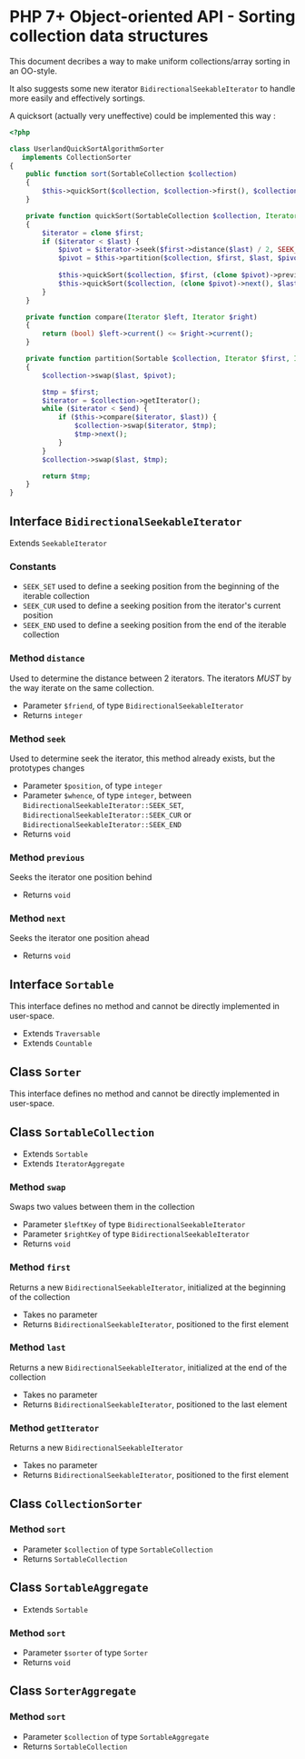 # PHP 7+ Object-oriented API - Sorting collection data structures

This document decribes a way to make uniform collections/array sorting in an OO-style.

It also suggests some new iterator `BidirectionalSeekableIterator` to handle more easily and effectively sortings.

A quicksort (actually very uneffective) could be implemented this way :

```php
<?php

class UserlandQuickSortAlgorithmSorter
   implements CollectionSorter
{
    public function sort(SortableCollection $collection)
    {
        $this->quickSort($collection, $collection->first(), $collection->last());
    }

    private function quickSort(SortableCollection $collection, Iterator $first, Iterator $last)
    {
        $iterator = clone $first;
        if ($iterator < $last) {
            $pivot = $iterator->seek($first->distance($last) / 2, SEEK_CUR);
            $pivot = $this->partition($collection, $first, $last, $pivot);
            
            $this->quickSort($collection, $first, (clone $pivot)->previous());
            $this->quickSort($collection, (clone $pivot)->next(), $last);
        }
    }

    private function compare(Iterator $left, Iterator $right)
    {
        return (bool) $left->current() <= $right->current();
    }

    private function partition(Sortable $collection, Iterator $first, Iterator $last, Iterator $pivot)
    {
        $collection->swap($last, $pivot);

        $tmp = $first;
        $iterator = $collection->getIterator();
        while ($iterator < $end) {
            if ($this->compare($iterator, $last)) {
                $collection->swap($iterator, $tmp);
                $tmp->next();
            }
        }
        $collection->swap($last, $tmp);

        return $tmp;
    }
}
```

## Interface `BidirectionalSeekableIterator`

Extends `SeekableIterator` 

### Constants

* `SEEK_SET` used to define a seeking position from the beginning of the iterable collection
* `SEEK_CUR` used to define a seeking position from the iterator's current position
* `SEEK_END` used to define a seeking position from the end of the iterable collection

### Method `distance`

Used to determine the distance between 2 iterators. The iterators *MUST* by the way iterate on the same collection.

* Parameter `$friend`, of type `BidirectionalSeekableIterator`
* Returns `integer`

### Method `seek`

Used to determine seek the iterator, this method already exists, but the prototypes changes

* Parameter `$position`, of type `integer`
* Parameter `$whence`, of type `integer`, between `BidirectionalSeekableIterator::SEEK_SET`, `BidirectionalSeekableIterator::SEEK_CUR` or `BidirectionalSeekableIterator::SEEK_END`
* Returns `void`

### Method `previous`

Seeks the iterator one position behind 

* Returns `void`

### Method `next`

Seeks the iterator one position ahead 

* Returns `void`

## Interface `Sortable`

This interface defines no method and cannot be directly implemented in user-space.

* Extends `Traversable`
* Extends `Countable`

## Class `Sorter`

This interface defines no method and cannot be directly implemented in user-space.

## Class `SortableCollection`

* Extends `Sortable`
* Extends `IteratorAggregate`

### Method `swap`

Swaps two values between them in the collection

* Parameter `$leftKey` of type `BidirectionalSeekableIterator`
* Parameter `$rightKey` of type `BidirectionalSeekableIterator`
* Returns `void`

### Method `first`

Returns a new `BidirectionalSeekableIterator`, initialized at the beginning of the collection

* Takes no parameter
* Returns `BidirectionalSeekableIterator`, positioned to the first element

### Method `last`

Returns a new `BidirectionalSeekableIterator`, initialized at the end of the collection

* Takes no parameter
* Returns `BidirectionalSeekableIterator`, positioned to the last element

### Method `getIterator`

Returns a new `BidirectionalSeekableIterator`

* Takes no parameter
* Returns `BidirectionalSeekableIterator`, positioned to the first element

## Class `CollectionSorter`

### Method `sort`

* Parameter `$collection` of type `SortableCollection`
* Returns `SortableCollection`

## Class `SortableAggregate`

* Extends `Sortable`

### Method `sort`

* Parameter `$sorter` of type `Sorter`
* Returns `void`

## Class `SorterAggregate`

### Method `sort`

* Parameter `$collection` of type `SortableAggregate`
* Returns `SortableCollection`
